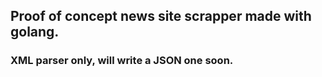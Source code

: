## Proof of concept news site scrapper made with golang.

### XML parser only, will write a JSON one soon.
